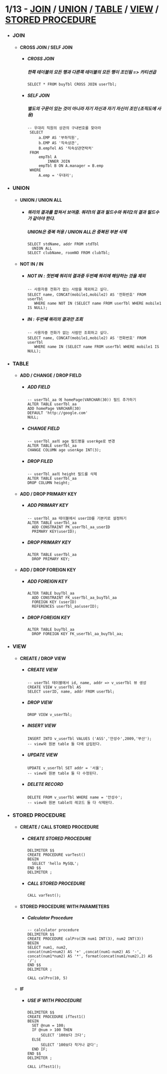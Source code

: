 # 1/13 - [JOIN](#join) / [UNION](#union) / [TABLE](#table) / [VIEW](#view) / [STORED PROCEDURE](#stored-procedure)
- ### JOIN
   - #### CROSS JOIN / SELF JOIN
     + ##### CROSS JOIN
       ##### 한쪽 테이블의 모든 행과 다른쪽 테이블의 모든 행이 조인됨 => 카티션곱
       ```mysql
       SELECT * FROM buyTbl CROSS JOIN userTbl;
       ```
     + ##### SELF JOIN
       ##### 별도의 구문이 있는 것이 아니라 자기 자신과 자기 자신이 조인 (조직도에 사용)
       ```mysql
       -- 우대리 직원의 상관의 구내번호를 찾아라 
        SELECT 
            a.EMP AS '부하직원',
            b.EMP AS '직속상관',
            B.empTel AS '직속상관연락처'
        FROM
            empTbl A
                INNER JOIN
            empTbl B ON A.manager = B.emp
        WHERE
            A.emp = '우대리';
       ```
- ### UNION
   - #### UNION / UNION ALL
     + ##### 쿼리의 결과를 합쳐서 보여줌. 쿼리1의 결과 필드수와 쿼리2의 결과 필드수가 같아야 한다.
       ##### UNION은 중복 허용 / UNION ALL은 중복된 부분 삭제
       ```MYSQL
       SELECT stdName, addr FROM stdTbl
         UNION ALL
       SELECT clubName, roomNO FROM clubTbl;
       ```
   - #### NOT IN / IN
     + ##### NOT IN : 첫번째 쿼리의 결과중 두번째 쿼리에 해당하는 것을 제외
       ```mysql
       -- 사용자중 전화가 없는 사람을 제외하고 싶다.
       SELECT name, CONCAT(mobile1,mobile2) AS '전화번호' FROM userTbl
          WHERE name NOT IN (SELECT name FROM userTbl WHERE mobile1 IS NULL);
       ```
     + ##### IN : 두번째 쿼리의 결과만 조회
       ```mysql
       -- 사용자중 전화가 없는 사람만 조회하고 싶다.
       SELECT name, CONCAT(mobile1,mobile2) AS '전화번호' FROM userTbl
          WHERE name IN (SELECT name FROM userTbl WHERE mobile1 IS NULL);
       ```

- ### TABLE
  - #### ADD / CHANGE / DROP FIELD
    + ##### ADD FIELD
      ```mysql
      -- userTbl_aa 에 homePage(VARCHAR(30)) 필드 추가하기
      ALTER TABLE userTbl_aa
      ADD homePage VARCHAR(30)
      DEFAULT 'http://google.com'
      NULL;
      ```
    + ##### CHANGE FIELD
      ```mysql
      -- userTbl_aa의 age 필드명을 userAge로 변경
      ALTER TABLE userTbl_aa
      CHANGE COLUMN age userAge INT(3);
      ```
    + ##### DROP FILED
      ```mysql
      -- userTbl_aa의 height 필드를 삭제
      ALTER TABLE userTbl_aa
      DROP COLUMN height;
      ```
  - #### ADD / DROP PRIMARY KEY
    + ##### ADD PRIMARY KEY
      ```MYSQL
      -- userTbl_aa 테이블에서 userID를 기본키로 설정하기
      ALTER TABLE userTbl_aa
        ADD CONSTRAINT PK_userTbl_aa_userID
        PRIMARY KEY(userID);
      ```
    + ##### DROP PRIMARY KEY
      ```MYSQL
      ALTER TABLE userTbl_aa
        DROP PRIMARY KEY;
      ```
  - #### ADD / DROP FOREIGN KEY
    + ##### ADD FOREIGN KEY
      ```mysql
      ALTER TABLE buyTbl_aa
        ADD CONSTRAINT FK_userTbl_aa_buyTbl_aa
        FOREIGN KEY (userID)
        REFERENCES userTbl_aa(userID);
      ```
    + ##### DROP FOREIGN KEY
      ```mysql
      ALTER TABLE buyTbl_aa
        DROP FOREIGN KEY FK_userTbl_aa_buyTbl_aa;
      ```
 - ### VIEW
   - #### CREATE / DROP VIEW
     + ##### CREATE VIEW
       ```mysql
       -- userTbl 테이블에서 id, name, addr => v_userTbl 뷰 생성
       CREATE VIEW v_userTbl AS
       SELECT userID, name, addr FROM userTbl;
       ```
     + ##### DROP VIEW
       ```mysql
       DROP VIEW v_userTbl;
       ```
     + ##### INSERT VIEW
       ```mysql
       INSERT INTO v_userTbl VALUES ('ASS','안성수',2009,'부산');
       -- view와 원본 table 둘 다에 삽입된다.
       ```
     + ##### UPDATE VIEW
       ```MYSQL
       UPDATE v_userTbl SET addr = '서울';
       -- view와 원본 table 둘 다 수정된다.
       ```
     + ##### DELETE RECORD
       ```MYSQL
       DELETE FROM v_userTbl WHERE name = '안성수';
       -- view와 원본 table의 레코드 둘 다 삭제된다.
       ```
- ### STORED PROCEDURE
  - #### CREATE / CALL STORED PROCEDURE
    - ##### CREATE STORED PROCEDURE
      ```MYSQL
      DELIMITER $$
      CREATE PROCEDURE varTest()
      BEGIN
        SELECT 'hello MySQL';
      END $$
      DELIMITER ;
      ```
    - ##### CALL STORED PROCEDURE
      ```MYSQL
      CALL varTest();
      ```
  - #### STORED PROCEDURE WITH PARAMETERS
    + ##### Calculator Procedure
      ```mysql
      -- calculator procedure
      DELIMITER $$
      CREATE PROCEDURE calPro(IN num1 INT(3), num2 INT(3))
      BEGIN
      SELECT num1, num2,
      concat(num1+num2) AS '+' ,concat(num1-num2) AS '-',
      concat(num1*num2) AS '*', format(concat(num1/num2),2) AS '/';
      END $$
      DELIMITER ;

      CALL calPro(10, 5)
      ```
  - #### IF
    - ##### USE IF WITH PROCEDURE
      ```MYSQL
      DELIMITER $$
      CREATE PROCEDURE ifTest1()
      BEGIN
        SET @num = 100;
        IF @num > 100 THEN
            SELECT '100보다 크다';
        ELSE
            SELECT '100보다 작거나 같다';
        END IF;
      END $$
      DELIMITER ;
        
      CALL ifTest1();
      ```
